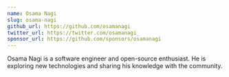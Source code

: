 ```yaml
---
name: Osama Nagi
slug: osama-nagi
github_url: https://github.com/osamanagi
twitter_url: https://twitter.com/osamanagi_
sponsor_url: https://github.com/sponsors/osamanagi
---
```


Osama Nagi is a software engineer and open-source enthusiast. He is exploring new technologies and sharing his knowledge with the community.
